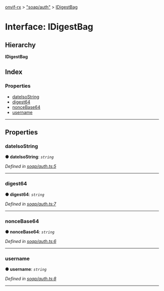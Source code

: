 [onvif-rx](../README.md) > ["soap/auth"](../modules/_soap_auth_.md) > [IDigestBag](../interfaces/_soap_auth_.idigestbag.md)

# Interface: IDigestBag

## Hierarchy

**IDigestBag**

## Index

### Properties

* [dateIsoString](_soap_auth_.idigestbag.md#dateisostring)
* [digest64](_soap_auth_.idigestbag.md#digest64)
* [nonceBase64](_soap_auth_.idigestbag.md#noncebase64)
* [username](_soap_auth_.idigestbag.md#username)

---

## Properties

<a id="dateisostring"></a>

###  dateIsoString

**● dateIsoString**: *`string`*

*Defined in [soap/auth.ts:5](https://github.com/patrickmichalina/onvif-rx/blob/3ab1739/src/soap/auth.ts#L5)*

___
<a id="digest64"></a>

###  digest64

**● digest64**: *`string`*

*Defined in [soap/auth.ts:7](https://github.com/patrickmichalina/onvif-rx/blob/3ab1739/src/soap/auth.ts#L7)*

___
<a id="noncebase64"></a>

###  nonceBase64

**● nonceBase64**: *`string`*

*Defined in [soap/auth.ts:6](https://github.com/patrickmichalina/onvif-rx/blob/3ab1739/src/soap/auth.ts#L6)*

___
<a id="username"></a>

###  username

**● username**: *`string`*

*Defined in [soap/auth.ts:8](https://github.com/patrickmichalina/onvif-rx/blob/3ab1739/src/soap/auth.ts#L8)*

___

